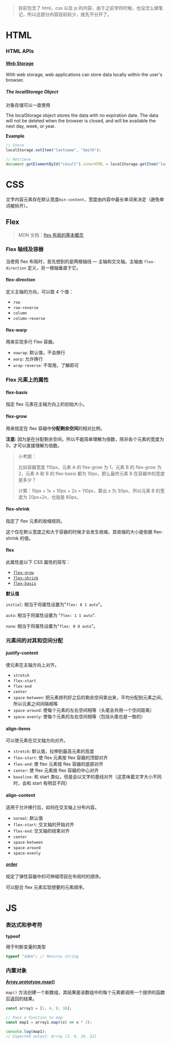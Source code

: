 > 目前包含了 html，css 以及 js 的内容，由于之前学的时候，也没怎么做笔记，所以这部分内容目前较少，就先不分开了。

# HTML

### HTML APIs

#### [Web Storage](https://www.w3schools.com/html/html5_webstorage.asp)

With web storage, web applications can store data locally within the user's browser.

##### The localStorage Object

对象存储可以一直使用

The localStorage object stores the data with no expiration date. The data will not be deleted when the browser is closed, and will be available the next day, week, or year.

**Example**

```js
// Store
localStorage.setItem("lastname", "Smith");

// Retrieve
document.getElementById("result").innerHTML = localStorage.getItem("lastname");
```

# CSS

文字内容元素存在默认宽度`min-content`，宽度由内容中最长单词来决定（避免单词被拆开）。

## Flex

> MDN 文档：[flex 布局的基本概念](https://developer.mozilla.org/zh-CN/docs/Web/CSS/CSS_flexible_box_layout/Basic_concepts_of_flexbox)

### Flex 轴线及容器

当使用 flex 布局时，首先想到的是两根轴线 — 主轴和交叉轴。主轴由 `flex-direction` 定义，另一根轴垂直于它。

#### flex-direction

定义主轴的方向，可以取 4 个值：

- `row`
- `row-reverse`
- `column`
- `column-reverse`

#### flex-warp

用来实现多行 Flex 容器。

- `nowrap`: 默认值，不会换行
- `warp`: 允许换行
- `wrap-reverse`: 不常用，了解即可

### Flex 元素上的属性

#### flex-basis

指定 flex 元素在主轴方向上的初始大小。

#### flex-grow

用来规定在 flex 容器中**分配剩余空间**的相对比例。

**注意:** 因为是在分配剩余空间，所以不能简单理解为倍数，除非各个元素的宽度为 0，才可以直接理解为倍数。

> 小考题：
>
> 比如容器宽度 110px，元素 A 的 flex-grow 为 1，元素 B 的 flex-grow 为 2，元素 A 和 B 的 flex-basis 都为 10px，那么最终元素 B 在容器中的宽度是多少？
>
> 计算：10px + 1x + 10px + 2x = 110px，算出 x 为 30px，所以元素 B 的宽度为 20px+2x，也就是 80px。

#### flex-shrink

指定了 flex 元素的收缩规则。

这个仅在默认宽度之和大于容器的时候才会发生收缩，其收缩的大小是依据 flex-shrink 的值。

#### flex

此属性是以下 CSS 属性的简写：

- [`flex-grow`](https://developer.mozilla.org/zh-CN/docs/Web/CSS/flex-grow)
- [`flex-shrink`](https://developer.mozilla.org/zh-CN/docs/Web/CSS/flex-shrink)
- [`flex-basis`](https://developer.mozilla.org/zh-CN/docs/Web/CSS/flex-basis)

**默认值**

`initial`: 相当于将属性设置为"`flex: 0 1 auto`"。

`auto`: 相当于将属性设置为 "`flex: 1 1 auto`".

`none`: 相当于将属性设置为"`flex: 0 0 auto`"。

### 元素间的对其和空间分配

#### justify-content

使元素在主轴方向上对齐。

- `stretch`
- `flex-start`
- `flex-end`
- `center`
- `space-between`: 把元素排列好之后的剩余空间拿出来，平均分配到元素之间，所以元素之间间隔相等
- `space-around`: 使每个元素的左右空间相等（头尾会共用一个空间距离）
- `space-evenly`: 使每个元素的左右空间相等（包括头尾也是一致的）

#### align-items

可以使元素在交叉轴方向对齐。

- `stretch`: 默认值，拉伸到最高元素的高度
- `flex-start`: 使 flex 元素按 flex 容器的顶部对齐
- `flex-end`: 使 flex 元素按 flex 容器的底部对齐
- `center`: 使 flex 元素按 flex 容器的中心对齐
- `baseline`: 和 start 类似，但是会以文字的基线对齐（这意味着文字大小不同时，会和 start 有明显不同）

#### align-content

适用于允许换行后，如何在交叉轴上分布内容。

- `normal`: 默认值
- `flex-start`: 交叉轴的开始对齐
- `flex-end`: 交叉轴的结束对齐
- `center`
- `space-between`
- `space-around`
- `space-evenly`

#### [order](https://developer.mozilla.org/zh-CN/docs/Web/CSS/order)

规定了弹性容器中的可伸缩项目在布局时的顺序。

可以配合 flex 元素实现想要的元素顺序。

# JS

### 表达式和参考符

**typeof**

用于判断变量的类型

```js
typeof "John"; // Returns string
```

### 内置对象

**[Array.prototype.map()](https://developer.mozilla.org/zh-CN/docs/Web/JavaScript/Reference/Global_Objects/Array/map)**

`map()` 方法创建一个新数组，其结果是该数组中的每个元素都调用一个提供的函数后返回的结果。

```js
const array1 = [1, 4, 9, 16];

// Pass a function to map
const map1 = array1.map((x) => x * 2);

console.log(map1);
// Expected output: Array [2, 8, 18, 32]
```
